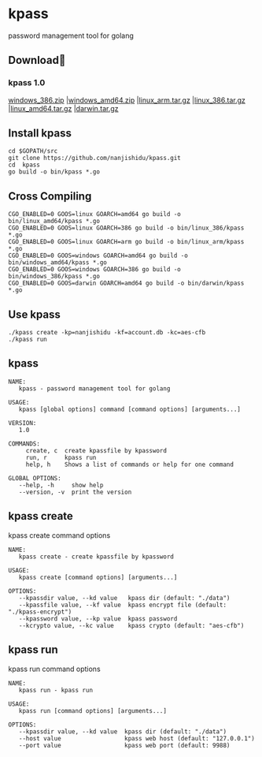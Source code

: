 # kpass
password management tool for golang

## Download

### kpass 1.0

[windows_386.zip](http://or5mbu6lx.bkt.clouddn.com/1.0/windows_386.zip)
|[windows_amd64.zip](http://or5mbu6lx.bkt.clouddn.com/1.0/windows_amd64.zip)
|[linux_arm.tar.gz](http://or5mbu6lx.bkt.clouddn.com/1.0/linux_arm.tar.gz)
|[linux_386.tar.gz](http://or5mbu6lx.bkt.clouddn.com/1.0/linux_386.tar.gz)
|[linux_amd64.tar.gz](http://or5mbu6lx.bkt.clouddn.com/1.0/linux_amd64.tar.gz)
|[darwin.tar.gz](http://or5mbu6lx.bkt.clouddn.com/1.0/darwin.tar.gz)

## Install kpass
	
	cd $GOPATH/src
	git clone https://github.com/nanjishidu/kpass.git
	cd  kpass
	go build -o bin/kpass *.go

## Cross Compiling

    CGO_ENABLED=0 GOOS=linux GOARCH=amd64 go build -o bin/linux_amd64/kpass *.go 
    CGO_ENABLED=0 GOOS=linux GOARCH=386 go build -o bin/linux_386/kpass *.go 
    CGO_ENABLED=0 GOOS=linux GOARCH=arm go build -o bin/linux_arm/kpass *.go
    CGO_ENABLED=0 GOOS=windows GOARCH=amd64 go build -o bin/windows_amd64/kpass *.go 
    CGO_ENABLED=0 GOOS=windows GOARCH=386 go build -o bin/windows_386/kpass *.go 
    CGO_ENABLED=0 GOOS=darwin GOARCH=amd64 go build -o bin/darwin/kpass *.go


## Use kpass

```    
./kpass create -kp=nanjishidu -kf=account.db -kc=aes-cfb
./kpass run 
```

## kpass
```
NAME:
   kpass - password management tool for golang

USAGE:
   kpass [global options] command [command options] [arguments...]

VERSION:
   1.0

COMMANDS:
     create, c  create kpassfile by kpassword
     run, r     kpass run
     help, h    Shows a list of commands or help for one command

GLOBAL OPTIONS:
   --help, -h     show help
   --version, -v  print the version
```
## kpass create

kpass create command options
```
NAME:
   kpass create - create kpassfile by kpassword

USAGE:
   kpass create [command options] [arguments...]

OPTIONS:
   --kpassdir value, --kd value   kpass dir (default: "./data")
   --kpassfile value, --kf value  kpass encrypt file (default: "./kpass-encrypt")
   --kpassword value, --kp value  kpass password
   --kcrypto value, --kc value    kpass crypto (default: "aes-cfb")
```
## kpass run

kpass run command options
```
NAME:
   kpass run - kpass run

USAGE:
   kpass run [command options] [arguments...]

OPTIONS:
   --kpassdir value, --kd value  kpass dir (default: "./data")
   --host value                  kpass web host (default: "127.0.0.1")
   --port value                  kpass web port (default: 9988)   
```


